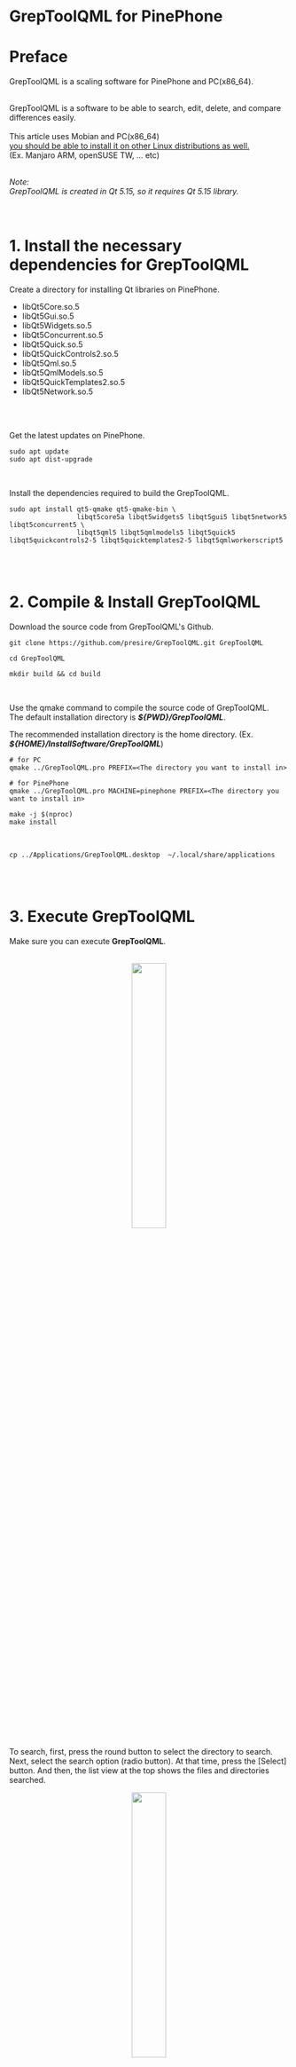 # GrepToolQML for PinePhone  

# Preface  
GrepToolQML is a scaling software for PinePhone and PC(x86_64).<br>
<br>

GrepToolQML is a software to be able to search, edit, delete, and compare differences easily.<br>
<br>
This article uses Mobian and PC(x86_64)<br>
<u>you should be able to install it on other Linux distributions as well.</u><br>
(Ex. Manjaro ARM, openSUSE TW, ... etc)<br>
<br>

*Note:*<br>
*GrepToolQML is created in Qt 5.15, so it requires Qt 5.15 library.*<br>
<br>
<br>

# 1. Install the necessary dependencies for GrepToolQML
Create a directory for installing Qt libraries on PinePhone.<br>
* libQt5Core.so.5
* libQt5Gui.so.5
* libQt5Widgets.so.5
* libQt5Concurrent.so.5
* libQt5Quick.so.5
* libQt5QuickControls2.so.5
* libQt5Qml.so.5
* libQt5QmlModels.so.5
* libQt5QuickTemplates2.so.5
* libQt5Network.so.5
<br>
<br>

Get the latest updates on PinePhone.<br>

    sudo apt update  
    sudo apt dist-upgrade  
<br>

Install the dependencies required to build the GrepToolQML.  

    sudo apt install qt5-qmake qt5-qmake-bin \
                     libqt5core5a libqt5widgets5 libqt5gui5 libqt5network5 libqt5concurrent5 \
                     libqt5qml5 libqt5qmlmodels5 libqt5quick5 libqt5quickcontrols2-5 libqt5quicktemplates2-5 libqt5qmlworkerscript5
<br>
<br>

# 2. Compile & Install GrepToolQML
Download the source code from GrepToolQML's Github.<br>

    git clone https://github.com/presire/GrepToolQML.git GrepToolQML

    cd GrepToolQML

    mkdir build && cd build
<br>

Use the qmake command to compile the source code of GrepToolQML.<br>
The default installation directory is <I>**${PWD}/GrepToolQML**</I>.<br>

The recommended installation directory is the home directory. (Ex. <I>**${HOME}/InstallSoftware/GrepToolQML**</I>)

    # for PC
    qmake ../GrepToolQML.pro PREFIX=<The directory you want to install in>

    # for PinePhone
    qmake ../GrepToolQML.pro MACHINE=pinephone PREFIX=<The directory you want to install in>

    make -j $(nproc)
    make install
<br>
    
    cp ../Applications/GrepToolQML.desktop  ~/.local/share/applications
<br>
<br>

# 3. Execute GrepToolQML
Make sure you can execute **GrepToolQML**.<br>
<br>
<center><img src="HC/GrepToolQML_1.png" width="35%" height="35%" ></center><br>
<br>

To search, first, press the round button to select the directory to search.<br>
Next, select the search option (radio button).
At that time, press the [Select] button.
And then, the list view at the top shows the files and directories searched.
<center><img src="HC/GrepToolQML_2.png" width="35%" height="35%" ></center><br>
<br>

To select multiple searched files or directories, double-tap an item.<br>
And then, the text and color display will change from "Multi Select: OFF" to "Multi Select: ON" at the bottom of the list.<br>
<center><img src="HC/GrepToolQML_3.png" width="35%" height="35%" ></center><br>
<br>

**PinePhone only**<br>
To set the editor and diff tools to be used, first, select [Feature] -> [Settings] at the Menu bar.<br>
Next, press the round button to select the executable for the editor and diff tool.<br>
Finally, click on the [Save] button.<br>
<center><img src="HC/GrepToolQML_4.png" width="35%" height="35%" ></center><br>
<br>

To set the color mode, select [Mode] -> [Dark Mode].
Next, press the switch to select Light (Universal Light) or Dark (Material Dark).<br>
After changing the color mode, press the [Application Quit] button.<br>
The software will be automatically restarted and the color mode setting will be reflected.<br>
<center><img src="HC/GrepToolQML_5.png" width="35%" height="35%" ></center><br>
<br>

You can open the context menu by long pressing on the searched files and directories.(**PinePhone only**)<br>
For PC version, the context menu can be displayed by right-clicking the mouse.<br>
<br>
<i>**Note:**</I><br>
<i>**The editor can open a single file.**</I><br>
<i>**Diff Tool can be used to diff 2 files.**</I><br>
<center><img src="HC/GrepToolQML_6.png" width="35%" height="35%" ></center><br>

<br>
<br>
